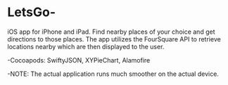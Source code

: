 # LetsGo-
iOS app for iPhone and iPad. Find nearby places of your choice and get directions to those places. The app utilizes the FourSquare API to retrieve locations nearby which are then displayed to the user.

-Cocoapods: SwiftyJSON, XYPieChart, Alamofire

-NOTE: The actual application runs much smoother on the actual device.

